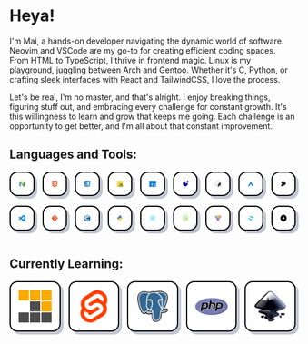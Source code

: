 <style>
.container {
    border-radius: 1em;
    display: flex;
    flex-direction: row;
    gap: 1em;
}
.card {
    align-items: center;
    background-color: #ffffff;
    border: 2px solid #000000;
    border-radius: 1em;
    box-shadow: 5px 5px #c3c6d1;
    display: flex;
    flex: 1;
    gap: 1em;
    justify-content: center;
    padding: 1em;
    transition: box-shadow 0.2s ease, transform 0.3s ease;
}
.card:hover {
    background-color: #a1a4ae;
    box-shadow: 3px 3px #686b77;
    transform: scale(0.95)
}
</style>

# Heya!

I'm Mai, a hands-on developer navigating the dynamic world of software. Neovim
and VSCode are my go-to for creating efficient coding spaces. From HTML to TypeScript,
I thrive in frontend magic. Linux is my playground, juggling between Arch and Gentoo.
Whether it's C, Python, or crafting sleek interfaces with React and TailwindCSS,
I love the process.

Let's be real, I'm no master, and that's alright. I enjoy breaking things, figuring
stuff out, and embracing every challenge for constant growth. It's this willingness
to learn and grow that keeps me going. Each challenge is an opportunity to get
better, and I'm all about that constant improvement.

## Languages and Tools:

<div class="container">
    <div class="card">
        <img src="./images/neovim.svg" alt="Neovim" title="Neovim" />
    </div>
    <div class="card">
        <img src="./images/html.svg" alt="HTML" title="HTML" />
    </div>
    <div class="card">
        <img src="./images/css.svg" alt="CSS" title="CSS" />
    </div>
    <div class="card">
        <img src="./images/javascript.svg" alt="JavaScript" title="JavaScript" />
    </div>
    <div class="card">
        <img src="./images/typescript.svg" alt="TypeScript" title="TypeScript" />
    </div>
    <div class="card">
        <img src="./images/lua.svg" alt="Lua" title="Lua" />
    </div>
    <div class="card">
        <img src="./images/bash.svg" alt="Bash" title="Bash / POSIX Shell" />
    </div>
    <div class="card">
        <img src="./images/arch.svg" alt="Arch Linux" title="Arch Linux btw :3" />
    </div>
    <div class="card">
        <img src="./images/gentoo.svg" alt="Gentoo Linux" title="Gentoo Linux" />
    </div>
</div>
<br />
<div class="container">
    <div class="card">
        <img src="./images/vscode.svg" alt="VS Code" title="VS Code" />
    </div>
    <div class="card">
        <img src="./images/git.svg" alt="Git" title="Git" />
    </div>
    <div class="card">
        <img src="./images/c.svg" alt="C" title="C" />
    </div>
    <div class="card">
        <img src="./images/python.svg" alt="Python" title="Python" />
    </div>
    <div class="card">
        <img src="./images/react.svg" alt="React" title="React" />
    </div>
    <div class="card">
        <img src="./images/nodejs.svg" alt="NodeJS" title="NodeJS" />
    </div>
    <div class="card">
        <img src="./images/vitejs.svg" alt="Vite" title="Vite" />
    </div>
    <div class="card">
        <img src="./images/tailwindcss.svg" alt="TailwindCSS" title="TailwindCSS" />
    </div>
    <div class="card">
        <img src="./images/chakraui.svg" alt="ChakraUI" title="ChakraUI" />
    </div>
</div>

<br />

## Currently Learning:

<div class="container">
    <div class="card">
        <img src="./images/pnpm.svg" alt="pnpm" title="pnpm" />
    </div>
    <div class="card">
        <img src="./images/svelte.svg" alt="Svelte" title="Svelte" />
    </div>
    <div class="card">
        <img src="./images/postgresql.svg" alt="PostgreSQL" title="PostgreSQL" />
    </div>
    <div class="card">
        <img src="./images/php.svg" alt="PHP" title="PHP" />
    </div>
    <div class="card">
        <img src="./images/inkscape.svg" alt="Inkscape" title="Inkscape" />
    </div>
</div>

<!---
DefinitelyNotMai/DefinitelyNotMai is a ✨ special ✨ repository because its `README.md` (this file) appears on your GitHub profile.
You can click the Preview link to take a look at your changes.
--->
